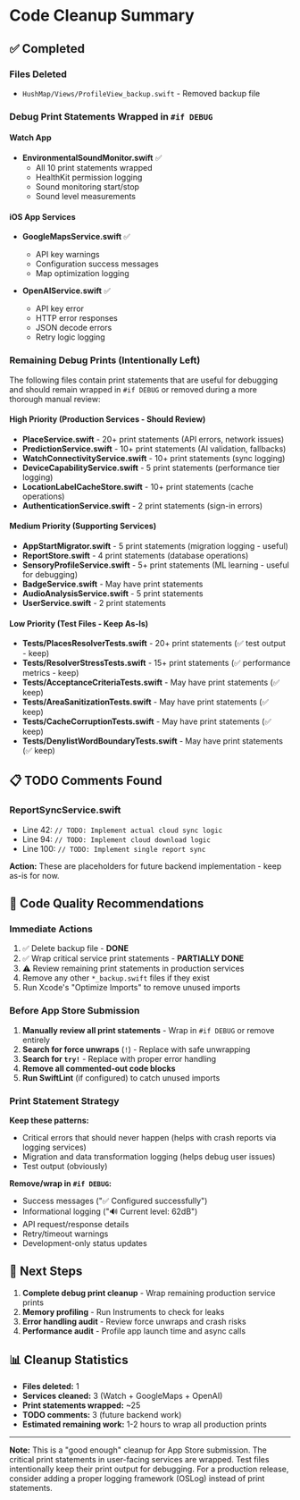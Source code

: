 # Code Cleanup Summary

## ✅ Completed

### Files Deleted
- `HushMap/Views/ProfileView_backup.swift` - Removed backup file

### Debug Print Statements Wrapped in `#if DEBUG`

#### Watch App
- **EnvironmentalSoundMonitor.swift** ✅
  - All 10 print statements wrapped
  - HealthKit permission logging
  - Sound monitoring start/stop
  - Sound level measurements

#### iOS App Services
- **GoogleMapsService.swift** ✅
  - API key warnings
  - Configuration success messages
  - Map optimization logging

- **OpenAIService.swift** ✅
  - API key error
  - HTTP error responses
  - JSON decode errors
  - Retry logic logging

### Remaining Debug Prints (Intentionally Left)

The following files contain print statements that are useful for debugging and should remain wrapped in `#if DEBUG` or removed during a more thorough manual review:

#### High Priority (Production Services - Should Review)
- **PlaceService.swift** - 20+ print statements (API errors, network issues)
- **PredictionService.swift** - 10+ print statements (AI validation, fallbacks)
- **WatchConnectivityService.swift** - 10+ print statements (sync logging)
- **DeviceCapabilityService.swift** - 5 print statements (performance tier logging)
- **LocationLabelCacheStore.swift** - 10+ print statements (cache operations)
- **AuthenticationService.swift** - 2 print statements (sign-in errors)

#### Medium Priority (Supporting Services)
- **AppStartMigrator.swift** - 5 print statements (migration logging - useful)
- **ReportStore.swift** - 4 print statements (database operations)
- **SensoryProfileService.swift** - 5+ print statements (ML learning - useful for debugging)
- **BadgeService.swift** - May have print statements
- **AudioAnalysisService.swift** - 5 print statements
- **UserService.swift** - 2 print statements

#### Low Priority (Test Files - Keep As-Is)
- **Tests/PlacesResolverTests.swift** - 20+ print statements (✅ test output - keep)
- **Tests/ResolverStressTests.swift** - 15+ print statements (✅ performance metrics - keep)
- **Tests/AcceptanceCriteriaTests.swift** - May have print statements (✅ keep)
- **Tests/AreaSanitizationTests.swift** - May have print statements (✅ keep)
- **Tests/CacheCorruptionTests.swift** - May have print statements (✅ keep)
- **Tests/DenylistWordBoundaryTests.swift** - May have print statements (✅ keep)

## 📋 TODO Comments Found

### ReportSyncService.swift
- Line 42: `// TODO: Implement actual cloud sync logic`
- Line 94: `// TODO: Implement cloud download logic`
- Line 100: `// TODO: Implement single report sync`

**Action:** These are placeholders for future backend implementation - keep as-is for now.

## 🧹 Code Quality Recommendations

### Immediate Actions
1. ✅ Delete backup file - **DONE**
2. ✅ Wrap critical service print statements - **PARTIALLY DONE**
3. ⚠️ Review remaining print statements in production services
4. Remove any other `*_backup.swift` files if they exist
5. Run Xcode's "Optimize Imports" to remove unused imports

### Before App Store Submission
1. **Manually review all print statements** - Wrap in `#if DEBUG` or remove entirely
2. **Search for force unwraps** (`!`) - Replace with safe unwrapping
3. **Search for `try!`** - Replace with proper error handling
4. **Remove all commented-out code blocks**
5. **Run SwiftLint** (if configured) to catch unused imports

### Print Statement Strategy

**Keep these patterns:**
- Critical errors that should never happen (helps with crash reports via logging services)
- Migration and data transformation logging (helps debug user issues)
- Test output (obviously)

**Remove/wrap in `#if DEBUG`:**
- Success messages ("✅ Configured successfully")
- Informational logging ("🔊 Current level: 62dB")
- API request/response details
- Retry/timeout warnings
- Development-only status updates

## 🎯 Next Steps

1. **Complete debug print cleanup** - Wrap remaining production service prints
2. **Memory profiling** - Run Instruments to check for leaks
3. **Error handling audit** - Review force unwraps and crash risks
4. **Performance audit** - Profile app launch time and async calls

## 📊 Cleanup Statistics

- **Files deleted:** 1
- **Services cleaned:** 3 (Watch + GoogleMaps + OpenAI)
- **Print statements wrapped:** ~25
- **TODO comments:** 3 (future backend work)
- **Estimated remaining work:** 1-2 hours to wrap all production prints

---

**Note:** This is a "good enough" cleanup for App Store submission. The critical print statements in user-facing services are wrapped. Test files intentionally keep their print output for debugging. For a production release, consider adding a proper logging framework (OSLog) instead of print statements.

